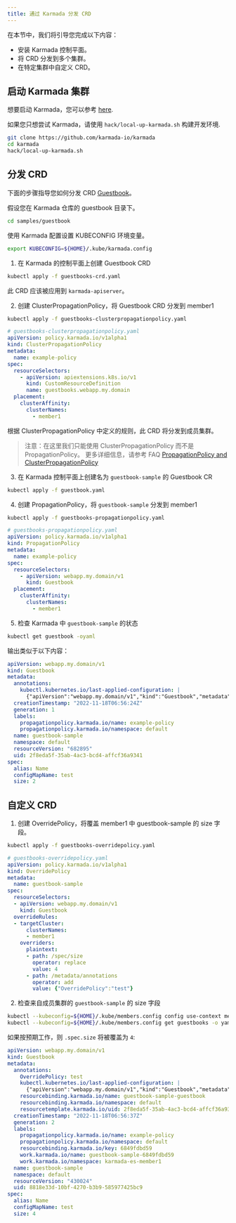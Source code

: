 ```yaml
---
title: 通过 Karmada 分发 CRD
---
```

在本节中，我们将引导您完成以下内容：

- 安装 Karmada 控制平面。
- 将 CRD 分发到多个集群。
- 在特定集群中自定义 CRD。

## 启动 Karmada 集群

想要启动 Karmada，您可以参考 [here](../installation/installation.md).

如果您只想尝试 Karmada，请使用 ```hack/local-up-karmada.sh``` 构建开发环境.

```sh
git clone https://github.com/karmada-io/karmada
cd karmada
hack/local-up-karmada.sh
```

## 分发 CRD

下面的步骤指导您如何分发 CRD [Guestbook](https://book.kubebuilder.io/quick-start.html#create-a-project)。

假设您在 Karmada 仓库的 guestbook 目录下。

```bash
cd samples/guestbook
```

使用 Karmada 配置设置 KUBECONFIG 环境变量。

```bash
export KUBECONFIG=${HOME}/.kube/karmada.config
```

1. 在 Karmada 的控制平面上创建 Guestbook CRD

```bash
kubectl apply -f guestbooks-crd.yaml 
```

此 CRD 应该被应用到 `karmada-apiserver`。

2. 创建 ClusterPropagationPolicy，将 Guestbook CRD 分发到 member1

```bash
kubectl apply -f guestbooks-clusterpropagationpolicy.yaml
```

```yaml
# guestbooks-clusterpropagationpolicy.yaml
apiVersion: policy.karmada.io/v1alpha1
kind: ClusterPropagationPolicy
metadata:
  name: example-policy
spec:
  resourceSelectors:
    - apiVersion: apiextensions.k8s.io/v1
      kind: CustomResourceDefinition
      name: guestbooks.webapp.my.domain
  placement:
    clusterAffinity:
      clusterNames:
        - member1
```

根据 ClusterPropagationPolicy 中定义的规则，此 CRD 将分发到成员集群。

> 注意：在这里我们只能使用 ClusterPropagationPolicy 而不是 PropagationPolicy。
> 更多详细信息，请参考 FAQ [PropagationPolicy and ClusterPropagationPolicy](https://github.com/karmada-io/karmada/blob/master/docs/frequently-asked-questions.md#what-is-the-difference-between-propagationpolicy-and-clusterpropagationpolicy)

3. 在 Karmada 控制平面上创建名为 `guestbook-sample` 的 Guestbook CR

```bash
kubectl apply -f guestbook.yaml
```

4. 创建 PropagationPolicy，将 `guestbook-sample` 分发到 member1

```bash
kubectl apply -f guestbooks-propagationpolicy.yaml
```

```yaml
# guestbooks-propagationpolicy.yaml
apiVersion: policy.karmada.io/v1alpha1
kind: PropagationPolicy
metadata:
  name: example-policy
spec:
  resourceSelectors:
    - apiVersion: webapp.my.domain/v1
      kind: Guestbook
  placement:
    clusterAffinity:
      clusterNames:
        - member1
```

5. 检查 Karmada 中 `guestbook-sample` 的状态

```bash
kubectl get guestbook -oyaml
```

输出类似于以下内容：

```yaml
apiVersion: webapp.my.domain/v1
kind: Guestbook
metadata:
  annotations:
    kubectl.kubernetes.io/last-applied-configuration: |
      {"apiVersion":"webapp.my.domain/v1","kind":"Guestbook","metadata":{"annotations":{},"name":"guestbook-sample","namespace":"default"},"spec":{"alias":"Name","configMapName":"test","size":2}}
  creationTimestamp: "2022-11-18T06:56:24Z"
  generation: 1
  labels:
    propagationpolicy.karmada.io/name: example-policy
    propagationpolicy.karmada.io/namespace: default
  name: guestbook-sample
  namespace: default
  resourceVersion: "682895"
  uid: 2f8eda5f-35ab-4ac3-bcd4-affcf36a9341
spec:
  alias: Name
  configMapName: test
  size: 2
```

## 自定义 CRD

1. 创建 OverridePolicy，将覆盖 member1 中 guestbook-sample 的 size 字段。

```bash
kubectl apply -f guestbooks-overridepolicy.yaml
```

```yaml
# guestbooks-overridepolicy.yaml
apiVersion: policy.karmada.io/v1alpha1
kind: OverridePolicy
metadata:
  name: guestbook-sample
spec: 
  resourceSelectors: 
  - apiVersion: webapp.my.domain/v1 
    kind: Guestbook
  overrideRules: 
  - targetCluster: 
      clusterNames:
      - member1
    overriders:
      plaintext:
      - path: /spec/size
        operator: replace
        value: 4
      - path: /metadata/annotations
        operator: add
        value: {"OverridePolicy":"test"}
```

2. 检查来自成员集群的 `guestbook-sample` 的 size 字段

```bash
kubectl --kubeconfig=${HOME}/.kube/members.config config use-context member1
kubectl --kubeconfig=${HOME}/.kube/members.config get guestbooks -o yaml
```

如果按预期工作，则 `.spec.size` 将被覆盖为 `4`:

```yaml
apiVersion: webapp.my.domain/v1
kind: Guestbook
metadata:
  annotations:
    OverridePolicy: test
    kubectl.kubernetes.io/last-applied-configuration: |
      {"apiVersion":"webapp.my.domain/v1","kind":"Guestbook","metadata":{"annotations":{},"name":"guestbook-sample","namespace":"default"},"spec":{"alias":"Name","configMapName":"test","size":2}}
    resourcebinding.karmada.io/name: guestbook-sample-guestbook
    resourcebinding.karmada.io/namespace: default
    resourcetemplate.karmada.io/uid: 2f8eda5f-35ab-4ac3-bcd4-affcf36a9341
  creationTimestamp: "2022-11-18T06:56:37Z"
  generation: 2
  labels:
    propagationpolicy.karmada.io/name: example-policy
    propagationpolicy.karmada.io/namespace: default
    resourcebinding.karmada.io/key: 6849fdbd59
    work.karmada.io/name: guestbook-sample-6849fdbd59
    work.karmada.io/namespace: karmada-es-member1
  name: guestbook-sample
  namespace: default
  resourceVersion: "430024"
  uid: 8818e33d-10bf-4270-b3b9-585977425bc9
spec:
  alias: Name
  configMapName: test
  size: 4
```

